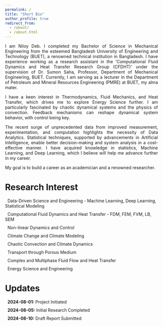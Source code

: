```yaml
---
permalink: /
title: "Short Bio"
author_profile: true
redirect_from: 
  - /about/
  - /about.html
---
```


<p style="text-align: justify;">I am Niloy Deb. I completed my Bachelor of Science in Mechanical Engineering from the esteemed Bangladesh University of Engineering and Technology (BUET), a renowned technical institution in Bangladesh. I have experience working as a research assistant in the 'Computational Fluid Dynamics and Heat Transfer Research Group (CFDHT)' under the supervision of Dr. Sumon Saha, Professor, Department of Mechanical Engineering, BUET. Currently, I am serving as a lecturer in the Department of Petroleum and Mineral Resources Engineering (PMRE) at BUET, my alma mater.</p>
<p style="text-align: justify;">I have a keen interest in Thermodynamics, Fluid Mechanics, and Heat Transfer, which drives me to explore Energy Science further. I am particularly fascinated by chaotic dynamical systems and the physics of convection. Feedback mechanisms can reshape dynamical system behavior, with control being key.</p>
<p style="text-align: justify;">The recent surge of unprecedented data from improved measurement, experimentation, and computation highlights the necessity of Data Analytics. Statistical techniques, supported by advancements in Artificial Intelligence, enable better decision-making and system analysis in a cost-effective manner. I have acquired knowledge in statistics, Machine Learning, and Deep Learning, which I believe will help me advance further in my career.</p>
<p style="text-align: justify;">My goal is to build a career as an academician and a renowned researcher.</p>


Research Interest 
===

<ul style="list-style-type: none; padding: 0;">
    <li style="margin-bottom: 10px;">
      <i class="fa fa-bookmark" style="margin-right: 8px;"></i> Data-Driven Science and Engineering - Machine Learning, Deep Learning, Statistical Modeling
    </li>
    <li style="margin-bottom: 10px;">
      <i class="fa fa-bookmark" style="margin-right: 8px;"></i> Computational Fluid Dynamics and Heat Transfer - FDM, FEM, FVM, LB, SEM
    </li>
    <li style="margin-bottom: 10px;">
      <i class="fa fa-bookmark" style="margin-right: 8px;"></i> Non-linear Dynamics and Control
    </li>
    <li style="margin-bottom: 10px;">
      <i class="fa fa-bookmark" style="margin-right: 8px;"></i> Climate Change and Climate Modeling
    </li>
    <li style="margin-bottom: 10px;">
      <i class="fa fa-bookmark" style="margin-right: 8px;"></i> Chaotic Convection and Climate Dynamics
    </li>
    <li style="margin-bottom: 10px;">
      <i class="fa fa-bookmark" style="margin-right: 8px;"></i> Transport through Porous Medium
    </li>
    <li style="margin-bottom: 10px;">
      <i class="fa fa-bookmark" style="margin-right: 8px;"></i> Complex and Multiphase Fluid Flow and Heat Transfer
    </li>
    <li style="margin-bottom: 10px;">
      <i class="fa fa-bookmark" style="margin-right: 8px;"></i> Energy Science and Engineering
    </li>
  </ul>



Updates
===
  
<ul style="list-style-type: none; padding: 0;">
  <li style="margin-bottom: 10px;">
    <i class="fa fa-calendar-day" style="margin-right: 8px;"></i> <span style="font-weight: bold;">2024-08-01:</span> Project Initiated
  </li>
  <li style="margin-bottom: 10px;">
    <i class="fa fa-calendar-day" style="margin-right: 8px;"></i> <span style="font-weight: bold;">2024-08-05:</span> Initial Research Completed
  </li>
  <li style="margin-bottom: 10px;">
    <i class="fa fa-calendar-day" style="margin-right: 8px;"></i> <span style="font-weight: bold;">2024-08-10:</span> Draft Report Submitted
  </li>
</ul>

